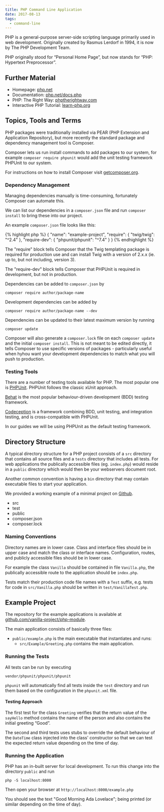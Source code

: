 ```yaml
---
title: PHP Command Line Application
date: 2017-08-13
tags:
  - command-line
---
```


PHP is a general-purpose server-side scripting language primarily used in web development. Originally created by Rasmus Lerdorf in 1994, it is now by The PHP Development Team.

PHP originally stood for &ldquo;Personal Home Page&rdquo;, but now stands for &ldquo;PHP: Hypertext Preprocessor&rdquo;.


## Further Material

- Homepage: [php.net](https://secure.php.net/)
- Documentation: [php.net/docs.php](https://secure.php.net/docs.php)
- PHP: The Right Way: [phptherightway.com](http://www.phptherightway.com/)
- Interactive PHP Tutorial: [learn-php.org](http://www.learn-php.org/)


## Topics, Tools and Terms

PHP packages were traditionally installed via PEAR (PHP Extension and Application Repository), but more recently the standard package and dependency management tool is Composer.

Composer lets us run install commands to add packages to our system, for example `composer require phpunit` would add the unit testing framework PHPUnit to our system.

For instructions on how to install Composer visit [getcomposer.org](https://getcomposer.org/download/).


### Dependency Management

Managing dependencies manually is time-consuming, fortunately Composer can automate this.

We can list our dependencies in a `composer.json` file and run `composer install` to bring these into our project.

An example `composer.json` file looks like this:

{% highlight php %}
{
    "name": "example-project",
    "require": {
        "twig/twig": "^2.4"
    },
    "require-dev": {
        "phpunit/phpunit": "^7.4"
    }
}
{% endhighlight %}

The "require" block tells Composer that the Twig templating package is required for production use and can install Twig with a version of 2.x.x (ie. up to, but not including, version 3).

The "require-dev" block tells Composer that PHPUnit is required in development, but not in production.

Dependencies can be added to `composer.json` by

```
composer require author/package-name
```

Development dependencies can be added by

```
composer require author/package-name --dev
```

Dependencies can be updated to their latest maximum version by running

```
composer update
```

Composer will also generate a `composer.lock` file on each `composer update` and the initial `composer install`. This is not meant to be edited directly, it tells Composer to use specific versions of packages - particularly useful when hyhou want your development dependencies to match what you will push to production.


### Testing Tools

There are a number of testing tools available for PHP. The most popular one is [PHPUnit](https://phpunit.de/). PHPUnit follows the classic xUnit approach.

[Behat](http://behat.org/en/latest/) is the most popular behaviour-driven development (BDD) testing framework.

[Codeception](http://codeception.com/) is a framework combining BDD, unit testing, and integration testing, and is cross-compatible with PHPUnit.

In our guides we will be using PHPUnit as the default testing framework.


## Directory Structure

A typical directory structure for a PHP project consists of a `src` directory that contains all source files and a `tests` directory that includes all tests. For web applications the publically accessible files (eg. `index.php`) would reside in a `public` directory which would then be your webservers document root.

Another common convention is having a `bin` directory that may contain executable files to start your application.

We provided a working example of a minimal project on [Github](https://github.com/elliotjreed/php-package-boilerplate).
<ul class="directory-structure">
  <li class="directory">src</li>
  <li class="directory">test</li>
  <li class="directory">public</li>
  <li class="file">composer.json</li>
  <li class="file">composer.lock</li>
</ul>


### Naming Conventions

Directory names are in lower case. Class and interface files should be in upper case and match the class or interface names.
Configuration, routes, and publicly accessible files should be in lower case.

For example the class `Vanilla` should be contained in file `Vanilla.php`, the publically accessible route to the application should be `index.php`.

Tests match their production code file names with a `Test` suffix, e.g. tests for code in `src/Vanilla.php` should be written in `test/VanillaTest.php`.


## Example Project

The repository for the example applications is available at [github.com/vanilla-project/php-module](https://github.com/vanilla-project/php-module).

The main application consists of basically three files:

- `public/example.php` is the main executable that instantiates and runs:
  - `src/Example/Greeting.php` contains the main application.


### Running the Tests

All tests can be run by executing

```
vendor/phpunit/phpunit/phpunit
```

`phpunit` will automatically find all tests inside the `test` directory and run them based on the configuration in the `phpunit.xml` file.


#### Testing Approach

The first test for the class `Greeting` verifies that the return value of the `sayHello` method contains the name of the person and also contains the initial greeting &ldquo;Good&rdquo;.

The second and third tests uses stubs to override the default behaviour of the `DateTime` class injected into the class' constructor so that we can test the expected return value depending on the time of day.


### Running the Application

PHP has an in-built server for local development. To run this change into the directory `public` and run

```
php -S localhost:8000
```

Then open your browser at `http://localhost:8000/example.php`

You should see the text "Good Morning Ada Lovelace"; being printed (or similar depending on the time of day).
